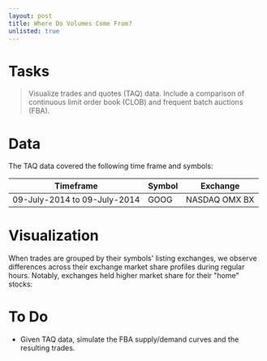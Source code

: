 ```yaml
---
layout: post
title: Where Do Volumes Come From?
unlisted: true
---
```


# Tasks
> Visualize trades and quotes (TAQ) data.
> Include a comparison of continuous limit order book (CLOB) and frequent batch auctions (FBA).

# Data
The TAQ data covered the following time frame and symbols:
<table>
  <thead>
    <tr>      <th>Timeframe</th> <th>Symbol</th> <th>Exchange</th>   </tr>
  </thead>
  <tbody>
    <tr>      <td>09-July-2014 to 09-July-2014</td>
      <td>GOOG</td> 
      <td>NASDAQ OMX BX</td> 
    </tr>
  </tbody>
</table>

# Visualization

When trades are grouped by their symbols' listing exchanges, we observe differences across their exchange market share profiles during regular hours. Notably, exchanges held higher market share for their "home" stocks:

# To Do
* Given TAQ data, simulate the FBA supply/demand curves and the resulting trades.
